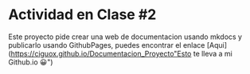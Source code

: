 # Actividad en Clase #2
Este proyecto pide crear una web de documentacion usando mkdocs y publicarlo usando GithubPages, puedes encontrar el enlace 
[Aqui](https://ciguox.github.io/Documentacion_Proyecto"Esto te lleva a mi Github.io 😀")